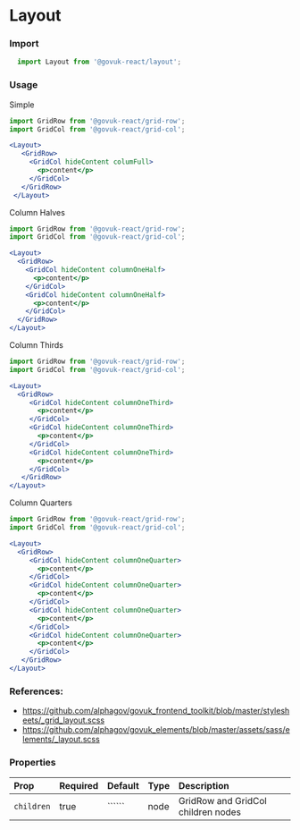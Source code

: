 Layout
======

### Import
```js
  import Layout from '@govuk-react/layout';
```
<!-- STORY -->

### Usage

Simple
```jsx
import GridRow from '@govuk-react/grid-row';
import GridCol from '@govuk-react/grid-col';

<Layout>
   <GridRow>
     <GridCol hideContent columFull>
       <p>content</p>
     </GridCol>
   </GridRow>
 </Layout>
```

Column Halves
```jsx
import GridRow from '@govuk-react/grid-row';
import GridCol from '@govuk-react/grid-col';

<Layout>
  <GridRow>
    <GridCol hideContent columnOneHalf>
      <p>content</p>
    </GridCol>
    <GridCol hideContent columnOneHalf>
      <p>content</p>
    </GridCol>
  </GridRow>
</Layout>
```

Column Thirds
```jsx
import GridRow from '@govuk-react/grid-row';
import GridCol from '@govuk-react/grid-col';

<Layout>
  <GridRow>
     <GridCol hideContent columnOneThird>
       <p>content</p>
     </GridCol>
     <GridCol hideContent columnOneThird>
       <p>content</p>
     </GridCol>
     <GridCol hideContent columnOneThird>
       <p>content</p>
     </GridCol>
   </GridRow>
</Layout>
```

Column Quarters
```jsx
import GridRow from '@govuk-react/grid-row';
import GridCol from '@govuk-react/grid-col';

<Layout>
  <GridRow>
     <GridCol hideContent columnOneQuarter>
       <p>content</p>
     </GridCol>
     <GridCol hideContent columnOneQuarter>
       <p>content</p>
     </GridCol>
     <GridCol hideContent columnOneQuarter>
       <p>content</p>
     </GridCol>
     <GridCol hideContent columnOneQuarter>
       <p>content</p>
     </GridCol>
   </GridRow>
</Layout>
```

### References:
- https://github.com/alphagov/govuk_frontend_toolkit/blob/master/stylesheets/_grid_layout.scss
- https://github.com/alphagov/govuk_elements/blob/master/assets/sass/elements/_layout.scss

### Properties
Prop | Required | Default | Type | Description
:--- | :------- | :------ | :--- | :----------
 `children` | true | `````` | node | GridRow and GridCol children nodes


